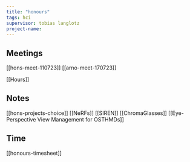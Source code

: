 ```yaml
---
title: "honours"
tags: hci
supervisor: tobias langlotz
project-name:
---
```


## Meetings
[[hons-meet-110723]]
[[arno-meet-170723]]

[[Hours]]
## Notes
[[hons-projects-choice]]
[[NeRFs]]
[[SIREN]]
[[ChromaGlasses]]
[[Eye-Perspective View Management for OSTHMDs]]


## Time
[[honours-timesheet]]